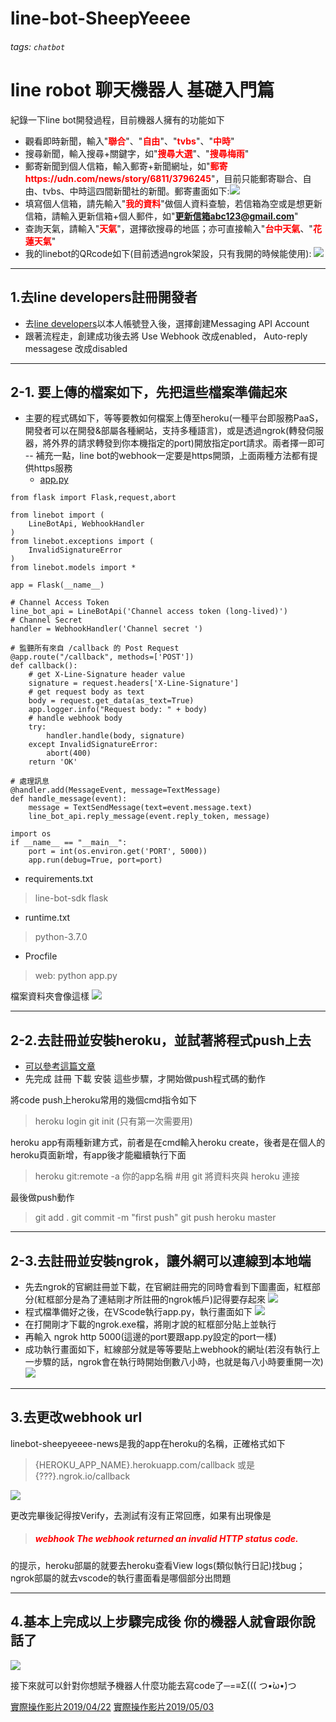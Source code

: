# line-bot-SheepYeeee
###### tags: `chatbot`

<style>

h5{
color:red;
}
b{
color:red;
}
</style>

line robot 聊天機器人 基礎入門篇
===
紀錄一下line bot開發過程，目前機器人擁有的功能如下
- 觀看即時新聞，輸入"<b>聯合</b>"、"<b>自由</b>"、"<b>tvbs</b>"、"<b>中時</b>"
- 搜尋新聞，輸入搜尋+關鍵字，如"<b>搜尋大選</b>"、"<b>搜尋梅雨</b>"
- 郵寄新聞到個人信箱，輸入郵寄+新聞網址，如"<b>郵寄https://udn.com/news/story/6811/3796245</b>"，目前只能郵寄聯合、自由、tvbs、中時這四間新聞社的新聞。郵寄畫面如下:![](https://i.imgur.com/xKfBmvD.png)
- 填寫個人信箱，請先輸入"<b>我的資料</b>"做個人資料查驗，若信箱為空或是想更新信箱，請輸入更新信箱+個人郵件，如"<b>更新信箱abc123@gmail.com</b>"
- 查詢天氣，請輸入"<b>天氣</b>"，選擇欲搜尋的地區；亦可直接輸入"<b>台中天氣</b>、"<b>花蓮天氣</b>"
- 我的linebot的QRcode如下(目前透過ngrok架設，只有我開的時候能使用):
![](https://i.imgur.com/fNlRnxY.png)

---

## 1.去line developers註冊開發者
- 去[line developers](https://developers.line.me/en/)以本人帳號登入後，選擇創建Messaging API Account
- 跟著流程走，創建成功後去將 Use Webhook 改成enabled， Auto-reply messagese 改成disabled

---
## 2-1. 要上傳的檔案如下，先把這些檔案準備起來
- 主要的程式碼如下，等等要教如何檔案上傳至heroku(一種平台即服務PaaS，開發者可以在開發&部屬各種網站，支持多種語言)，或是透過ngrok(轉發伺服器，將外界的請求轉發到你本機指定的port)開放指定port請求。兩者擇一即可
-- 補充一點，line bot的webhook一定要是https開頭，上面兩種方法都有提供https服務
  - [app.py](#)
```python=
from flask import Flask,request,abort

from linebot import (
    LineBotApi, WebhookHandler
)
from linebot.exceptions import (
    InvalidSignatureError
)
from linebot.models import *

app = Flask(__name__)

# Channel Access Token
line_bot_api = LineBotApi('Channel access token (long-lived)')
# Channel Secret
handler = WebhookHandler('Channel secret ')

# 監聽所有來自 /callback 的 Post Request
@app.route("/callback", methods=['POST'])
def callback():
    # get X-Line-Signature header value
    signature = request.headers['X-Line-Signature']
    # get request body as text
    body = request.get_data(as_text=True)
    app.logger.info("Request body: " + body)
    # handle webhook body
    try:
        handler.handle(body, signature)
    except InvalidSignatureError:
        abort(400)
    return 'OK'

# 處理訊息
@handler.add(MessageEvent, message=TextMessage)
def handle_message(event):
    message = TextSendMessage(text=event.message.text)
    line_bot_api.reply_message(event.reply_token, message)

import os
if __name__ == "__main__":
    port = int(os.environ.get('PORT', 5000))
    app.run(debug=True, port=port)
```

  - requirements.txt
  > line-bot-sdk
    flask
  - runtime.txt
  > python-3.7.0

  - Procfile
  > web: python app.py
  
  檔案資料夾會像這樣
  ![](https://i.imgur.com/ZilgRYa.png)


---
## 2-2.去註冊並安裝heroku，並試著將程式push上去
- [可以參考這篇文章](https://github.com/twtrubiks/Deploying-Flask-To-Heroku)
- 先完成 註冊 下載 安裝 這些步驟，才開始做push程式碼的動作

將code push上heroku常用的幾個cmd指令如下

> heroku login
> git init (只有第一次需要用)
> 
heroku app有兩種新建方式，前者是在cmd輸入heroku create，後者是在個人的heroku頁面新增，有app後才能繼續執行下面
> heroku git:remote -a 你的app名稱 
> #用 git 將資料夾與 heroku 連接

最後做push動作

> git add .
> git commit -m "first push"
> git push heroku master



---
## 2-3.去註冊並安裝ngrok，讓外網可以連線到本地端
- 先去ngrok的官網註冊並下載，在官網註冊完的同時會看到下圖畫面，紅框部分(紅框部分是為了連結剛才所註冊的ngrok帳戶)記得要存起來
  ![](https://i.imgur.com/NPye41Z.png)
- 程式檔準備好之後，在VScode執行app.py，執行畫面如下
  ![](https://i.imgur.com/TqaJbbn.png)
- 在打開剛才下載的ngrok.exe檔，將剛才說的紅框部分貼上並執行
- 再輸入 ngrok http 5000(這邊的port要跟app.py設定的port一樣)
- 成功執行畫面如下，紅線部分就是等等要貼上webhook的網址(若沒有執行上一步驟的話，ngrok會在執行時開始倒數八小時，也就是每八小時要重開一次)
 ![](https://i.imgur.com/xQOcVOF.png)


---
## 3.去更改webhook url

linebot-sheepyeeee-news是我的app在heroku的名稱，正確格式如下
> {HEROKU_APP_NAME}.herokuapp.com/callback
> 或是
> {???}.ngrok.io/callback

![](https://i.imgur.com/NUZZFuB.png)

更改完畢後記得按Verify，去測試有沒有正常回應，如果有出現像是
> <h5>webhook The webhook returned an invalid HTTP status code.</h5>
的提示，heroku部屬的就要去heroku查看View logs(類似執行日記)找bug；ngrok部屬的就去vscode的執行畫面看是哪個部分出問題

---
## 4.基本上完成以上步驟完成後 你的機器人就會跟你說話了

![](https://i.imgur.com/1fSF5vT.png)
 
接下來就可以針對你想賦予機器人什麼功能去寫code了─=≡Σ((( つ•̀ω•́)つ

[實際操作影片2019/04/22](https://drive.google.com/file/d/139dfgbhRQRtVXIIHCDqOQDjbKH1f1imW/view?usp=sharing)
[實際操作影片2019/05/03](https://drive.google.com/file/d/1pRDKPvutzXJ_mgn4lVWs81bI_t5HAcQ_/view?usp=sharing)
